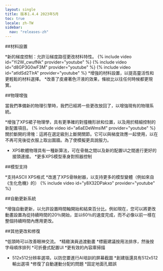 ```yaml
---
layout: single
title: 版本1.4.4 2023年5月
toc: true
locale: zh-TW
sidebar:
  nav: "releases-zh"
---
```


##材料設置

*新的梯度控制：允許沿梯度路徑更改材料特性。
{% include video id="Yi2W_cwufNk" provider="youtube" %}
{% include video id="d8GP3G0wF3M" provider="youtube" %}
{% include video id="atIdSd2TIrA" provider="youtube" %}
*增強的材料設置，以提高靈活性和更輕鬆的材料選擇。
*改善了皮膚著色汗液的效果，條紋比以往任何時候都更現實。


##物理增強

當我們準備新的物理引擎時，我們已經將一些更改放回了，以增強現有的物理系統。

*增強了XPS裙子物理學，具有更準確的對撞機形狀和位置，以及用於精細控制的新配置項目。
{% include video id="a6aEDeWmsIM" provider="youtube" %}
關於斷開的滑塊：這將在選定級別上斷開關節。它可以與梯度效應一起使用，以在不再可見後從衣服上取出圍牆。為了使模擬更具說服力。

* XPS軟體物理具有一種新算法，可在骨骼之間以及新的配置UI之間進行更好的接頭連接。
*更多XPS模型車身對照器控制


##模型支持

*支持ASCII XPS格式
*改進了XPS骨映射器，以支持更多的模型變體（例如來自《生化危機》的）
{% include video id="y8X32DPakxo" provider="youtube" %}


##自動更新系統

*增強自動更新，以允許設置時間軸開始和結束百分比。例如現在，您可以將更改動畫設置為從持續時間的20％開始，並以60％的速度完成，而不必像以前一樣在整個持續時間內應用更改。


##其他更改和修復

*低頭時可以改善眼神交流。
*精緻演員過渡動畫
*標籤建議按用法排序，然後按字母順序排列
*可折疊式配置UI
*更有效的內容庫掃描
* 512x512分辨率選項，以防您要進行AI培訓的屏幕截圖
*創建版還具有512x512輸出選項
*修復了自動運動分配的問題
*固定地面孔錯誤